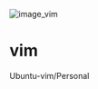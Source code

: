 ![image_vim](https://encrypted-tbn3.gstatic.com/images?q=tbn:ANd9GcQeUJ-inzcGtNctS5kKnEHM-r-n3MgQJ33EzN85Xm5Mwhe0pQaE)
# vim
Ubuntu-vim/Personal 
